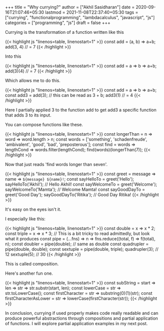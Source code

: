 +++
title = "Why currying?"
author = ["Akhil Sasidharan"]
date = 2020-09-16T21:07:46+05:30
lastmod = 2021-11-08T22:37:40+05:30
tags = ["currying", "functionalprogramming", "lambdacalculus", "javascript", "js"]
categories = ["programming", "js"]
draft = false
+++

Currying is the transformation of a function written like this

<a id="code-snippet--EgCurry"></a>
{{< highlight js "linenos=table, linenostart=1" >}}
  const add = (a, b) => a+b;
  add(3, 4) // = 7
{{< /highlight >}}

Into this

<a id="code-snippet--EgCurry"></a>
{{< highlight js "linenos=table, linenostart=1" >}}
  const add = a => b => a+b;
  add(3)(4) // = 7
{{< /highlight >}}

Which allows me to do this.

<a id="code-snippet--EgCurry"></a>
{{< highlight js "linenos=table, linenostart=1" >}}
  const add = a => b => a+b;
  const add3 = add(3); // this can be read as 3 + b;
  add3(1) // = 4
{{< /highlight >}}

Here I partially applied 3 to the function add to get add3 a specific function that adds 3 to its input.

You can compose functions like these.

<a id="code-snippet--EgCurry2"></a>
{{< highlight js "linenos=table, linenostart=1" >}}
  const longerThan = n => word => word.length > n;
  const words = ['something', 'schadenfreude', 'ambivalent',
      'good', 'bad', 'preposterous'];
  const find = words => lengthCond => words.filter(lengthCond);
  find(words)(longerThan(7));
{{< /highlight >}}

Now that just reads 'find words longer than seven'.

<a id="code-snippet--EgCurry2"></a>
{{< highlight js "linenos=table, linenostart=1" >}}
  const greet = message => name => `${message} ${name}!`;
  const sayHelloTo = greet('Hello');
  sayHelloTo('Akhil'); // Hello Akhil!
  const sayWelcomeTo = greet('Welcome');
  sayWelcomeTo('Mamta'); // Welcome Mamta!
  const sayGoodDayTo = greet('Good Day');
  sayGoodDayTo('Ritika'); // Good Day Ritika!
{{< /highlight >}}

It's easy on the eyes isn't it.

I especially like this:

<a id="code-snippet--EgCurry3"></a>
{{< highlight js "linenos=table, linenostart=1" >}}
  const double = x => x * 2;
  const triple = x => x * 3;
  // This is a bit tricky to read admittedly, but look what it produces
  const pipe = (...fns) => n => fns.reduce((total, f) => f(total), n);
  const doubler = pipe(double); // same as double
  const quadrupler = pipe(double, double);
  const sextuple = pipe(double, triple);
  quadrupler(3); // 12
  sextuple(5); // 30
{{< /highlight >}}

This is called composition.

Here's another fun one.

<a id="code-snippet--EgCurry4"></a>
{{< highlight js "linenos=table, linenostart=1" >}}
  const subString = start => len => str => str.substr(start, len);
  const lowerCase = str => str.toLowerCase();
  const firstCharacter = str => substring(0)(1)(str);
  const firstCharacterAsLower = str => lowerCase(firstCharacter(str));
{{< /highlight >}}

In conclusion, currying if used properly makes code really readable and can produce powerful abstractions through compositions and partial application of functions. I will explore partial application examples in my next post.
